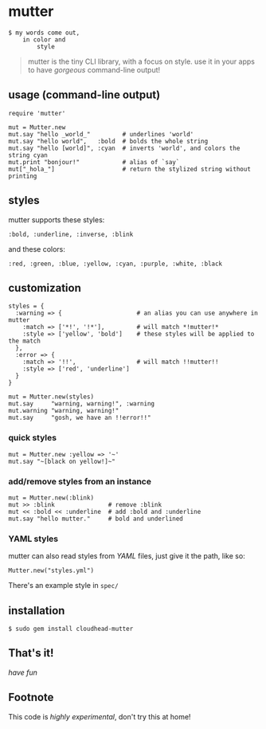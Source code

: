 mutter
======

    $ my words come out, 
        in color and
            style

> mutter is the tiny CLI library, with a focus on style.
> use it in your apps to have _gorgeous_ command-line output!

usage (command-line output)
---------------------------

    require 'mutter'

    mut = Mutter.new
    mut.say "hello _world_"         # underlines 'world'
    mut.say "hello world",   :bold  # bolds the whole string
    mut.say "hello [world]", :cyan  # inverts 'world', and colors the string cyan
    mut.print "bonjour!"            # alias of `say`
    mut["_hola_"]                   # return the stylized string without printing

styles
------
mutter supports these styles:

    :bold, :underline, :inverse, :blink

and these colors:

    :red, :green, :blue, :yellow, :cyan, :purple, :white, :black

customization
-------------

    styles = {
      :warning => {                     # an alias you can use anywhere in mutter
        :match => ['*!', '!*'],         # will match *!mutter!*
        :style => ['yellow', 'bold']    # these styles will be applied to the match
      },
      :error => {
        :match => '!!',                 # will match !!mutter!!
        :style => ['red', 'underline']
      }
    }
    
    mut = Mutter.new(styles)
    mut.say     "warning, warning!", :warning
    mut.warning "warning, warning!"
    mut.say     "gosh, we have an !!error!!"
    
### quick styles

    mut = Mutter.new :yellow => '~'
    mut.say "~[black on yellow!]~"
    
### add/remove styles from an instance

    mut = Mutter.new(:blink)
    mut >> :blink               # remove :blink
    mut << :bold << :underline  # add :bold and :underline
    mut.say "hello mutter."     # bold and underlined

### YAML styles

mutter can also read styles from _YAML_ files, just give it the path, like so:

    Mutter.new("styles.yml")

There's an example style in `spec/`

installation
------------

    $ sudo gem install cloudhead-mutter
    
That's it!
----------

_have fun_

Footnote
--------

This code is _highly experimental_, don't try this at home!
